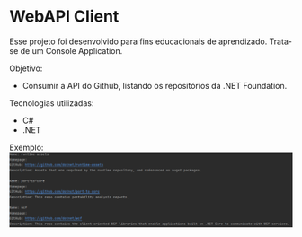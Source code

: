 ﻿# WebAPI Client
Esse projeto foi desenvolvido para fins educacionais de aprendizado.
Trata-se de um Console Application.

Objetivo:
- Consumir a API do Github, listando os repositórios da .NET Foundation.

Tecnologias utilizadas:
- C#
- .NET

Exemplo:
![img.png](img_test.png)